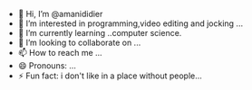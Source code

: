 - 👋 Hi, I’m @amanididier
- 👀 I’m interested in programming,video editing and jocking ...
- 🌱 I’m currently learning ..computer science.
- 💞️ I’m looking to collaborate on ...
- 📫 How to reach me  ...
- 😄 Pronouns: ...
- ⚡ Fun fact: i don't like in a place without people...

<!---
amanididier/amanididier is a ✨ special ✨ repository because its `README.md` (this file) appears on your GitHub profile.
You can click the Preview link to take a look at your changes.
--->
